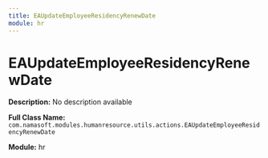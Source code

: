 ```yaml
---
title: EAUpdateEmployeeResidencyRenewDate
module: hr
---
```


# EAUpdateEmployeeResidencyRenewDate

**Description:** No description available

**Full Class Name:** `com.namasoft.modules.humanresource.utils.actions.EAUpdateEmployeeResidencyRenewDate`

**Module:** hr

